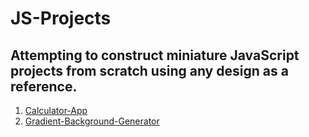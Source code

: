# JS-Projects

## Attempting to construct miniature JavaScript projects from scratch using any design as a reference.

1. [Calculator-App](https://github.com/dhrumishah/JS-Projects/tree/main/JS%20PROJECTS/PROJECT-1%20Calculator%20App)
2. [Gradient-Background-Generator](https://github.com/dhrumishah/JS-Projects/tree/main/PROJECT-2%20Gradient%20backgound%20generator)
